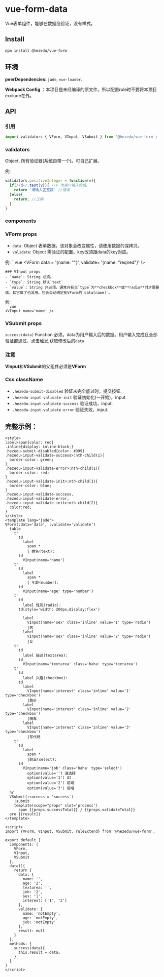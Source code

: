 # vue-form-data
Vue表单组件，能够在数据层验证，没有样式。

## Install
`npm install @hezedu/vue-form`
## 环境
**peerDependencies**: `jade`, `vue-loader`.

**Webpack Config** ：本项目是未经编译的原文件。所以配置rule时不要将本顶目exclude在外。

## API

### 引用
```js
import validators { VForm, VInput, VSubmit } from '@hezedu/vue-form';
```

### validators
Object, 所有验证器(系统自带一个)。可自己扩展。

例:
```js
validators.positiveInteger = function(v){
  if(/\d+/.test(v)){ //v 为用户输入的值。
    return '请输入正整数' //错误
  }else{
    return; //正确
  }
}
```

### components
### VForm props
- `data`: Object 表单数据，该对象会改变属性，请使用数据的深拷贝。
- `validate`: Object 需验证的配置。key改须跟data的key对应。

例:
``vue
<VForm data = '{name: ""}', validate= '{name: "reqired"}' />
```
### VInput props
- `name`: String 必须。
- `type`: String 默认`text`
- `value`: String 非必须。通常只有当`type`为**checkbox**或**radio**时才需要填。其它填了也没用。它会自动绑定到VForm的`data[name]`。

例:
``vue
<VInput name='name' />
```

### VSubmit props
`success(data)` Function 必须。data<Object>为用户输入后的数据。用户输入完成且全部验证都通过，点击触发,获取修改后的`data`

### 注意
**VInput**和**VSubmit**的父组件必须是**VForm**

### Css className
- `.hezedu-submit-disabled` 验证未完全能过时，提交按钮.
- `.hezedu-input-validate-init` 验证初始化(一开始)，input.
- `.hezedu-input-validate-success` 验证成功，input.
- `.hezedu-input-validate-error` 验证失败，input.


## 完整示例：
```vue
<style>
label>span{color: red}
.inline{display: inline-block;}
.hezedu-submit-disabled{color: #999}
.hezedu-input-validate-success>:nth-child(1){
  border-color: green;
}
.hezedu-input-validate-error>:nth-child(1){
  border-color: red;
}
.hezedu-input-validate-init>:nth-child(1){
  border-color: blue;
}
.hezedu-input-validate-success,
.hezedu-input-validate-error,
.hezedu-input-validate-init>:nth-child(2){
  color:red;
}
</style>
<template lang="jade">
VForm(:data='data', :validate='validate')
  table
    tr
      td
        label
          span *
          | 姓名(text):
      td
        VInput(name='name')
    tr
      td
        label
          span *
          | 年龄(number):
      td
        VInput(name='age' type='number')
    tr
      td
        label 性别(radio):
      td(style='width: 200px;display:flex')

        label
          VInput(name='sex' class='inline' value='1' type='radio')
          |男
        label
          VInput(name='sex' class='inline' value='2' type='radio')
          |女
    tr
      td
        label 描述(textarea):
      td
        VInput(name='textarea' class='haha' type='textarea')
    tr
      td
        label 兴趣(checkbox):
      td
        label
          VInput(name='interest' class='inline' value='1' type='checkbox')
          |跑步
        label
          VInput(name='interest' class='inline' value='2' type='checkbox')
          |骑车
        label
          VInput(name='interest' class='inline' value='3' type='checkbox')
          |写代码
    tr
      td
        label
          span *
          |职业(select):
      td
        VInput(name='job' class='haha' type='select')
          option(value='') 请选择
          option(value='1') UI
          option(value='2') 前端
          option(value='3') 后端
  hr
  VSubmit(:success = 'success')
    |submit
    template(scope="props" slot='process')
      span {{props.successTotal}} / {{props.validateTotal}}
  pre {{result}}
</template>

<script>
import {VForm, VInput, VSubmit, ruleExtend} from '@hezedu/vue-form';

export default {
  components: {
    VForm,
    VInput,
    VSubmit
  },
  data(){
    return {
      data: {
        name: '',
        age: '2',
        textarea: '',
        job: '2',
        sex: '1',
        interest: ['1', '2']
      },
      validate: {
        name: 'notEmpty',
        age: 'notEmpty',
        job: 'notEmpty'
      },
      result: null
    }
  },
  methods: {
    success(data){
      this.result = data;
    }
  }
}
</script>

```
